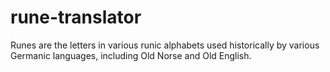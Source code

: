 # rune-translator
Runes are the letters in various runic alphabets used historically by various Germanic languages, including Old Norse and Old English.
